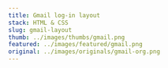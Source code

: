 ```yaml
---
title: Gmail log-in layout
stack: HTML & CSS
slug: gmail-layout
thumb: ../images/thumbs/gmail.png
featured: ../images/featured/gmail.png
original: ../images/originals/gmail-org.png
---
```


